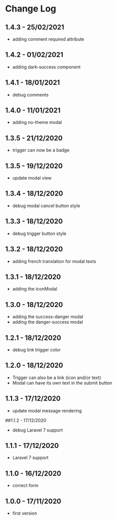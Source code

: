 # Change Log

## 1.4.3 - 25/02/2021

- adding comment required attribute 

## 1.4.2 - 01/02/2021

- adding dark-success component

## 1.4.1 - 18/01/2021

- debug comments

## 1.4.0 - 11/01/2021

- adding no-theme modal

## 1.3.5 - 21/12/2020

- trigger can now be a badge

## 1.3.5 - 19/12/2020

- update modal view

## 1.3.4 - 18/12/2020

- debug modal cancel button style

## 1.3.3 - 18/12/2020

- debug trigger button style

## 1.3.2 - 18/12/2020

- adding french translation for modal texts

## 1.3.1 - 18/12/2020

- adding the iconModal

## 1.3.0 - 18/12/2020

- adding the success-danger modal
- adding the danger-success modal

## 1.2.1 - 18/12/2020

- debug link trigger color

## 1.2.0 - 18/12/2020

- Trigger can also be a link (icon and/or text)
- Modal can have its own text in the submit button

## 1.1.3 - 17/12/2020

- update modal message rendering

##1.1.2 - 17/12/2020

- debug Laravel 7 support

## 1.1.1 - 17/12/2020

- Laravel 7 support

## 1.1.0 - 16/12/2020

- correct form

## 1.0.0 - 17/11/2020

- first version
